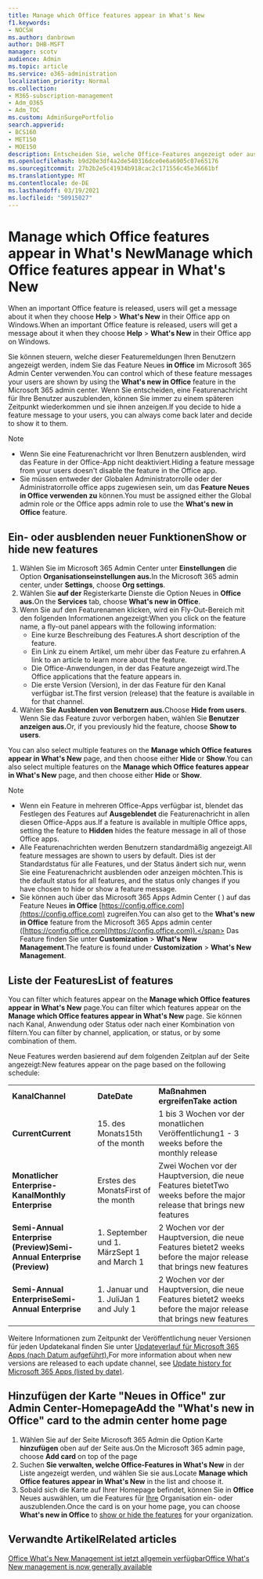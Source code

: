 ```yaml
---
title: Manage which ‎Office‎ features appear in What's New
f1.keywords:
- NOCSH
ms.author: danbrown
author: DHB-MSFT
manager: scotv
audience: Admin
ms.topic: article
ms.service: o365-administration
localization_priority: Normal
ms.collection:
- M365-subscription-management
- Adm_O365
- Adm_TOC
ms.custom: AdminSurgePortfolio
search.appverid:
- BCS160
- MET150
- MOE150
description: Entscheiden Sie, welche Office-Features angezeigt oder ausgeblendet werden, wenn ein Benutzer hilfe > Was ist neu in ihrer Office-App unter Windows mithilfe der Funktion "Neues in Office" im Microsoft 365 Admin Center.
ms.openlocfilehash: b9d20e3df4a2de540316dce0e6a6905c07e65176
ms.sourcegitcommit: 27b2b2e5c41934b918cac2c171556c45e36661bf
ms.translationtype: MT
ms.contentlocale: de-DE
ms.lasthandoff: 03/19/2021
ms.locfileid: "50915027"
---
```

# <a name="manage-which-office-features-appear-in-whats-new"></a><span data-ttu-id="e8859-103">Manage which Office‎ features appear in What's New</span><span class="sxs-lookup"><span data-stu-id="e8859-103">Manage which Office‎ features appear in What's New</span></span>

<span data-ttu-id="e8859-104">When an important ‎Office‎ feature is released, users will get a message about it when they choose **Help**  >  **What's New** in their ‎‎Office‎‎ app on ‎Windows‎.</span><span class="sxs-lookup"><span data-stu-id="e8859-104">When an important ‎Office‎ feature is released, users will get a message about it when they choose **Help** > **What's New** in their ‎‎Office‎‎ app on ‎Windows‎.</span></span>

<span data-ttu-id="e8859-105">Sie können steuern, welche dieser Featuremeldungen Ihren Benutzern angezeigt werden, indem Sie das Feature Neues **in Office** im Microsoft 365 Admin Center verwenden.</span><span class="sxs-lookup"><span data-stu-id="e8859-105">You can control which of these feature messages your users are shown by using the **What's new in Office** feature in the Microsoft 365 admin center.</span></span> <span data-ttu-id="e8859-106">Wenn Sie entscheiden, eine Featurenachricht für Ihre Benutzer auszublenden, können Sie immer zu einem späteren Zeitpunkt wiederkommen und sie ihnen anzeigen.</span><span class="sxs-lookup"><span data-stu-id="e8859-106">If you decide to hide a feature message to your users, you can always come back later and decide to show it to them.</span></span>

> [!NOTE]
> - <span data-ttu-id="e8859-107">Wenn Sie eine Featurenachricht vor Ihren Benutzern ausblenden, wird das Feature in der Office-App nicht deaktiviert.</span><span class="sxs-lookup"><span data-stu-id="e8859-107">Hiding a feature message from your users doesn't disable the feature in the Office app.</span></span>
> - <span data-ttu-id="e8859-108">Sie müssen entweder der Globalen Administratorrolle oder der Administratorrolle office apps zugewiesen sein, um das **Feature Neues in Office verwenden zu** können.</span><span class="sxs-lookup"><span data-stu-id="e8859-108">You must be assigned either the Global admin role or the Office apps admin role to use the **What's new in Office** feature.</span></span>

## <a name="show-or-hide-new-features"></a><span data-ttu-id="e8859-109">Ein- oder ausblenden neuer Funktionen</span><span class="sxs-lookup"><span data-stu-id="e8859-109">Show or hide new features</span></span> 

1. <span data-ttu-id="e8859-110">Wählen Sie im Microsoft 365 Admin Center unter **Einstellungen** die Option **Organisationseinstellungen aus.**</span><span class="sxs-lookup"><span data-stu-id="e8859-110">In the Microsoft 365 admin center, under **Settings**, choose **Org settings**.</span></span>
2. <span data-ttu-id="e8859-111">Wählen Sie **auf der** Registerkarte Dienste die Option Neues in **Office aus.**</span><span class="sxs-lookup"><span data-stu-id="e8859-111">On the **Services** tab, choose **What's new in Office**.</span></span>
3. <span data-ttu-id="e8859-112">Wenn Sie auf den Featurenamen klicken, wird ein Fly-Out-Bereich mit den folgenden Informationen angezeigt:</span><span class="sxs-lookup"><span data-stu-id="e8859-112">When you click on the feature name, a fly-out panel appears with the following information:</span></span>
     - <span data-ttu-id="e8859-113">Eine kurze Beschreibung des Features.</span><span class="sxs-lookup"><span data-stu-id="e8859-113">A short description of the feature.</span></span>
     - <span data-ttu-id="e8859-114">Ein Link zu einem Artikel, um mehr über das Feature zu erfahren.</span><span class="sxs-lookup"><span data-stu-id="e8859-114">A link to an article to learn more about the feature.</span></span>
     - <span data-ttu-id="e8859-115">Die Office-Anwendungen, in der das Feature angezeigt wird.</span><span class="sxs-lookup"><span data-stu-id="e8859-115">The Office applications that the feature appears in.</span></span>
     - <span data-ttu-id="e8859-116">Die erste Version (Version), in der das Feature für den Kanal verfügbar ist.</span><span class="sxs-lookup"><span data-stu-id="e8859-116">The first version (release) that the feature is available in for that channel.</span></span>
4. <span data-ttu-id="e8859-117">Wählen **Sie Ausblenden von Benutzern aus.**</span><span class="sxs-lookup"><span data-stu-id="e8859-117">Choose **Hide from users**.</span></span> <span data-ttu-id="e8859-118">Wenn Sie das Feature zuvor verborgen haben, wählen Sie **Benutzer anzeigen aus.**</span><span class="sxs-lookup"><span data-stu-id="e8859-118">Or, if you previously hid the feature, choose **Show to users**.</span></span>

<span data-ttu-id="e8859-119">You can also select multiple features on the **Manage which ‎Office‎ features appear in What's New** page, and then choose either **Hide** or **Show**.</span><span class="sxs-lookup"><span data-stu-id="e8859-119">You can also select multiple features on the **Manage which ‎Office‎ features appear in What's New** page, and then choose either **Hide** or **Show**.</span></span>

> [!NOTE]
> - <span data-ttu-id="e8859-120">Wenn ein Feature in mehreren Office-Apps verfügbar ist, blendet das Festlegen des Features auf **Ausgeblendet** die Featurenachricht in allen diesen Office-Apps aus.</span><span class="sxs-lookup"><span data-stu-id="e8859-120">If a feature is available in multiple Office apps, setting the feature to **Hidden** hides the feature message in all of those Office apps.</span></span>
> - <span data-ttu-id="e8859-121">Alle Featurenachrichten werden Benutzern standardmäßig angezeigt.</span><span class="sxs-lookup"><span data-stu-id="e8859-121">All feature messages are shown to users by default.</span></span> <span data-ttu-id="e8859-122">Dies ist der Standardstatus für alle Features, und der Status ändert sich nur, wenn Sie eine Featurenachricht ausblenden oder anzeigen möchten.</span><span class="sxs-lookup"><span data-stu-id="e8859-122">This is the default status for all features, and the status only changes if you have chosen to hide or show a feature message.</span></span>
> - <span data-ttu-id="e8859-123">Sie können auch über das Microsoft 365 Apps Admin Center ( ) auf das Feature Neues **in Office** [https://config.office.com](https://config.office.com) zugreifen.</span><span class="sxs-lookup"><span data-stu-id="e8859-123">You can also get to the **What's new in Office** feature from the Microsoft 365 Apps admin center ([https://config.office.com](https://config.office.com)).</span></span> <span data-ttu-id="e8859-124">Das Feature finden Sie unter **Customization**  >  **What's New Management**.</span><span class="sxs-lookup"><span data-stu-id="e8859-124">The feature is found under **Customization** > **What's New Management**.</span></span>

## <a name="list-of-features"></a><span data-ttu-id="e8859-125">Liste der Features</span><span class="sxs-lookup"><span data-stu-id="e8859-125">List of features</span></span>

<span data-ttu-id="e8859-126">You can filter which features appear on the **Manage which ‎Office‎ features appear in What's New** page.</span><span class="sxs-lookup"><span data-stu-id="e8859-126">You can filter which features appear on the **Manage which ‎Office‎ features appear in What's New** page.</span></span> <span data-ttu-id="e8859-127">Sie können nach Kanal, Anwendung oder Status oder nach einer Kombination von filtern.</span><span class="sxs-lookup"><span data-stu-id="e8859-127">You can filter by channel, application, or status, or by some combination of them.</span></span>

<span data-ttu-id="e8859-128">Neue Features werden basierend auf dem folgenden Zeitplan auf der Seite angezeigt:</span><span class="sxs-lookup"><span data-stu-id="e8859-128">New features appear on the page based on the following schedule:</span></span>

||||
|:-----|:-----|:-----|
|<span data-ttu-id="e8859-129">**Kanal**</span><span class="sxs-lookup"><span data-stu-id="e8859-129">**Channel**</span></span> <br/> |<span data-ttu-id="e8859-130">**Date**</span><span class="sxs-lookup"><span data-stu-id="e8859-130">**Date**</span></span> <br/> |<span data-ttu-id="e8859-131">**Maßnahmen ergreifen**</span><span class="sxs-lookup"><span data-stu-id="e8859-131">**Take action**</span></span> <br/> |
|<span data-ttu-id="e8859-132">**Current**</span><span class="sxs-lookup"><span data-stu-id="e8859-132">**Current**</span></span> <br/> |<span data-ttu-id="e8859-133">15. des Monats</span><span class="sxs-lookup"><span data-stu-id="e8859-133">15th of the month</span></span>  <br/> |<span data-ttu-id="e8859-134">1 bis 3 Wochen vor der monatlichen Veröffentlichung</span><span class="sxs-lookup"><span data-stu-id="e8859-134">1 - 3 weeks before the monthly release</span></span> <br/> |
|<span data-ttu-id="e8859-135">**Monatlicher Enterprise-Kanal**</span><span class="sxs-lookup"><span data-stu-id="e8859-135">**Monthly Enterprise**</span></span> <br/> |<span data-ttu-id="e8859-136">Erstes des Monats</span><span class="sxs-lookup"><span data-stu-id="e8859-136">First of the month</span></span>  <br/> |<span data-ttu-id="e8859-137">Zwei Wochen vor der Hauptversion, die neue Features bietet</span><span class="sxs-lookup"><span data-stu-id="e8859-137">Two weeks before the major release that brings new features</span></span> |
|<span data-ttu-id="e8859-138">**Semi-Annual Enterprise (Preview)**</span><span class="sxs-lookup"><span data-stu-id="e8859-138">**Semi-Annual Enterprise (Preview)**</span></span> <br/> |<span data-ttu-id="e8859-139">1. September und 1. März</span><span class="sxs-lookup"><span data-stu-id="e8859-139">Sept 1 and March 1</span></span> <br/> | <span data-ttu-id="e8859-140">2 Wochen vor der Hauptversion, die neue Features bietet</span><span class="sxs-lookup"><span data-stu-id="e8859-140">2 weeks before the major release that brings new features</span></span>|
|<span data-ttu-id="e8859-141">**Semi-Annual Enterprise**</span><span class="sxs-lookup"><span data-stu-id="e8859-141">**Semi-Annual Enterprise**</span></span> <br/> |<span data-ttu-id="e8859-142">1. Januar und 1. Juli</span><span class="sxs-lookup"><span data-stu-id="e8859-142">Jan 1 and July 1</span></span> <br/> | <span data-ttu-id="e8859-143">2 Wochen vor der Hauptversion, die neue Features bietet</span><span class="sxs-lookup"><span data-stu-id="e8859-143">2 weeks before the major release that brings new features</span></span><br/> |

<span data-ttu-id="e8859-144">Weitere Informationen zum Zeitpunkt der Veröffentlichung neuer Versionen für jeden Updatekanal finden Sie unter [Updateverlauf für Microsoft 365 Apps (nach Datum aufgeführt).](/officeupdates/update-history-microsoft365-apps-by-date)</span><span class="sxs-lookup"><span data-stu-id="e8859-144">For more information about when new versions are released to each update channel, see [Update history for Microsoft 365 Apps (listed by date)](/officeupdates/update-history-microsoft365-apps-by-date).</span></span>

## <a name="add-the-whats-new-in-office-card-to-the-admin-center-home-page"></a><span data-ttu-id="e8859-145">Hinzufügen der Karte "Neues in Office" zur Admin Center-Homepage</span><span class="sxs-lookup"><span data-stu-id="e8859-145">Add the "What's new in Office" card to the admin center home page</span></span>

1. <span data-ttu-id="e8859-146">Wählen Sie auf der Seite Microsoft 365 Admin die Option Karte **hinzufügen** oben auf der Seite aus.</span><span class="sxs-lookup"><span data-stu-id="e8859-146">On the Microsoft 365 admin page, choose **Add card** on top of the page</span></span>
2. <span data-ttu-id="e8859-147">Suchen **Sie verwalten, welche Office-Features in What's New** in der Liste angezeigt werden, und wählen Sie sie aus.</span><span class="sxs-lookup"><span data-stu-id="e8859-147">Locate **Manage which Office features appear in What's New** in the list and choose it.</span></span>
3. <span data-ttu-id="e8859-148">Sobald sich die Karte auf Ihrer Homepage befindet, können Sie in **Office** Neues auswählen, um die Features für [Ihre](#show-or-hide-new-features) Organisation ein- oder auszublenden.</span><span class="sxs-lookup"><span data-stu-id="e8859-148">Once the card is on your home page, you can choose **What's new in Office** to [show or hide the features](#show-or-hide-new-features) for your organization.</span></span>


## <a name="related-articles"></a><span data-ttu-id="e8859-149">Verwandte Artikel</span><span class="sxs-lookup"><span data-stu-id="e8859-149">Related articles</span></span>

[<span data-ttu-id="e8859-150">Office What's New Management ist jetzt allgemein verfügbar</span><span class="sxs-lookup"><span data-stu-id="e8859-150">Office What's New management is now generally available</span></span>](https://techcommunity.microsoft.com/t5/microsoft-365-blog/office-what-s-new-management-is-now-generally-available/ba-p/1179954)